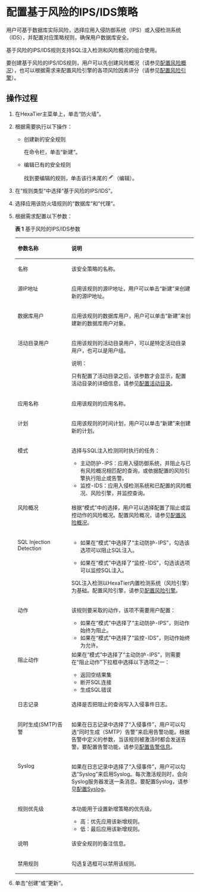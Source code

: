 # 配置基于风险的IPS/IDS策略<a name="ZH-CN_TOPIC_0111166557"></a>

用户可基于数据库实际风险，选择应用入侵防御系统（IPS）或入侵检测系统（IDS），并配置对应策略规则，确保用户数据库安全。

基于风险的IPS/IDS规则支持SQL注入检测和风险概况的组合使用。

要创建基于风险的IPS/IDS规则，用户可以先创建风险概况（请参见[配置风险概况](配置风险概况.md#ZH-CN_TOPIC_0111166352)），也可以根据需求来配置风险引擎的各项风险因素评分（请参见[配置风险引擎](配置风险引擎.md#ZH-CN_TOPIC_0111166556)）。

## 操作过程<a name="zh-cn_topic_0110574903_section14742160497"></a>

1.  在HexaTier主菜单上，单击“防火墙“。
2.  根据需要执行以下操作：
    -   创建新的安全规则

        在命令栏，单击“新建“。

    -   编辑已有的安全规则

        找到要编辑的规则，单击该行末尾的![](figures/编辑.png)（编辑）。


3.  在“规则类型“中选择“基于风险的IPS/IDS“。
4.  选择应用该防火墙规则的“数据库“和“代理“。
5.  根据需求配置以下参数：

    **表 1**  基于风险的IPS/IDS参数

    <a name="zh-cn_topic_0110574903_tfe5989f468da4275a46ce61cdf97d4a3"></a>
    <table><thead align="left"><tr id="zh-cn_topic_0110574903_rd22ba3e866cb48548a3254e83eee3a74"><th class="cellrowborder" valign="top" width="30.080000000000002%" id="mcps1.2.3.1.1"><p id="zh-cn_topic_0110574903_ae250c113a1f649dbb8083fcee454cd37"><a name="zh-cn_topic_0110574903_ae250c113a1f649dbb8083fcee454cd37"></a><a name="zh-cn_topic_0110574903_ae250c113a1f649dbb8083fcee454cd37"></a>参数名称</p>
    </th>
    <th class="cellrowborder" valign="top" width="69.92%" id="mcps1.2.3.1.2"><p id="zh-cn_topic_0110574903_a4afe2321366b4679bda7860631457c53"><a name="zh-cn_topic_0110574903_a4afe2321366b4679bda7860631457c53"></a><a name="zh-cn_topic_0110574903_a4afe2321366b4679bda7860631457c53"></a>说明</p>
    </th>
    </tr>
    </thead>
    <tbody><tr id="zh-cn_topic_0110574903_row4187242911"><td class="cellrowborder" valign="top" width="30.080000000000002%" headers="mcps1.2.3.1.1 "><p id="zh-cn_topic_0110574903_a344592f085414dcf82b4c5c2e61882be"><a name="zh-cn_topic_0110574903_a344592f085414dcf82b4c5c2e61882be"></a><a name="zh-cn_topic_0110574903_a344592f085414dcf82b4c5c2e61882be"></a>名称</p>
    </td>
    <td class="cellrowborder" valign="top" width="69.92%" headers="mcps1.2.3.1.2 "><p id="zh-cn_topic_0110574903_a4da8b42a1ff14e9bac1ef245ce705868"><a name="zh-cn_topic_0110574903_a4da8b42a1ff14e9bac1ef245ce705868"></a><a name="zh-cn_topic_0110574903_a4da8b42a1ff14e9bac1ef245ce705868"></a>该安全策略的名称。</p>
    </td>
    </tr>
    <tr id="zh-cn_topic_0110574903_r205a61f77169419ba97ead3660259fd9"><td class="cellrowborder" valign="top" width="30.080000000000002%" headers="mcps1.2.3.1.1 "><p id="zh-cn_topic_0110574903_zh-cn_topic_0076429812_p152471522503"><a name="zh-cn_topic_0110574903_zh-cn_topic_0076429812_p152471522503"></a><a name="zh-cn_topic_0110574903_zh-cn_topic_0076429812_p152471522503"></a>源IP地址</p>
    </td>
    <td class="cellrowborder" valign="top" width="69.92%" headers="mcps1.2.3.1.2 "><p id="zh-cn_topic_0110574903_ab34e3f03a66447138d85e3691e0d3c4c"><a name="zh-cn_topic_0110574903_ab34e3f03a66447138d85e3691e0d3c4c"></a><a name="zh-cn_topic_0110574903_ab34e3f03a66447138d85e3691e0d3c4c"></a>应用该规则的源IP地址，用户可以单击<span class="uicontrol" id="zh-cn_topic_0110574903_u078b79bb45ae4c6ba363f63e2a326fd4"><a name="zh-cn_topic_0110574903_u078b79bb45ae4c6ba363f63e2a326fd4"></a><a name="zh-cn_topic_0110574903_u078b79bb45ae4c6ba363f63e2a326fd4"></a>“新建”</span>来创建新的源IP地址。</p>
    </td>
    </tr>
    <tr id="zh-cn_topic_0110574903_r5dd575b6956644a0bf479d96380e6d6a"><td class="cellrowborder" valign="top" width="30.080000000000002%" headers="mcps1.2.3.1.1 "><p id="zh-cn_topic_0110574903_zh-cn_topic_0076429812_p425410529501"><a name="zh-cn_topic_0110574903_zh-cn_topic_0076429812_p425410529501"></a><a name="zh-cn_topic_0110574903_zh-cn_topic_0076429812_p425410529501"></a>数据库用户</p>
    </td>
    <td class="cellrowborder" valign="top" width="69.92%" headers="mcps1.2.3.1.2 "><p id="zh-cn_topic_0110574903_a76d693ec7bf84f4cbea72b9b0b41e36b"><a name="zh-cn_topic_0110574903_a76d693ec7bf84f4cbea72b9b0b41e36b"></a><a name="zh-cn_topic_0110574903_a76d693ec7bf84f4cbea72b9b0b41e36b"></a>应用该规则的数据库用户，用户可以单击<span class="uicontrol" id="zh-cn_topic_0110574903_u9b7785a2c1c446e7940f866f7fa59467"><a name="zh-cn_topic_0110574903_u9b7785a2c1c446e7940f866f7fa59467"></a><a name="zh-cn_topic_0110574903_u9b7785a2c1c446e7940f866f7fa59467"></a>“新建”</span>来创建新的数据库用户对象。</p>
    </td>
    </tr>
    <tr id="zh-cn_topic_0110574903_row121151710192017"><td class="cellrowborder" valign="top" width="30.080000000000002%" headers="mcps1.2.3.1.1 "><p id="zh-cn_topic_0110574903_ad703537439ff4dbaa56a9926371309ca"><a name="zh-cn_topic_0110574903_ad703537439ff4dbaa56a9926371309ca"></a><a name="zh-cn_topic_0110574903_ad703537439ff4dbaa56a9926371309ca"></a>活动目录用户</p>
    </td>
    <td class="cellrowborder" valign="top" width="69.92%" headers="mcps1.2.3.1.2 "><p id="zh-cn_topic_0110574903_a6ef8f02512034121ad1d77535b6afa0f"><a name="zh-cn_topic_0110574903_a6ef8f02512034121ad1d77535b6afa0f"></a><a name="zh-cn_topic_0110574903_a6ef8f02512034121ad1d77535b6afa0f"></a>应用该规则的活动目录用户，可以是特定活动目录用户，也可以是用户组。</p>
    <div class="note" id="zh-cn_topic_0110574903_n402f66f692024bc69a23f88de363dac1"><a name="zh-cn_topic_0110574903_n402f66f692024bc69a23f88de363dac1"></a><a name="zh-cn_topic_0110574903_n402f66f692024bc69a23f88de363dac1"></a><span class="notetitle"> 说明： </span><div class="notebody"><p id="zh-cn_topic_0110574903_zh-cn_topic_0076429722_p5717533161"><a name="zh-cn_topic_0110574903_zh-cn_topic_0076429722_p5717533161"></a><a name="zh-cn_topic_0110574903_zh-cn_topic_0076429722_p5717533161"></a>只有配置了活动目录之后，该参数才会显示，配置活动目录的详细信息，请参见<a href="活动目录简介.md#ZH-CN_TOPIC_0111166491">配置活动目录</a>。</p>
    </div></div>
    </td>
    </tr>
    <tr id="zh-cn_topic_0110574903_r94e37828316a4ad9ad1a94160b9aa879"><td class="cellrowborder" valign="top" width="30.080000000000002%" headers="mcps1.2.3.1.1 "><p id="zh-cn_topic_0110574903_a3bda3fa419964c94a42fd619a98598fa"><a name="zh-cn_topic_0110574903_a3bda3fa419964c94a42fd619a98598fa"></a><a name="zh-cn_topic_0110574903_a3bda3fa419964c94a42fd619a98598fa"></a>应用名称</p>
    </td>
    <td class="cellrowborder" valign="top" width="69.92%" headers="mcps1.2.3.1.2 "><p id="zh-cn_topic_0110574903_a7de709b9c9754bbe9e728c4d928adeec"><a name="zh-cn_topic_0110574903_a7de709b9c9754bbe9e728c4d928adeec"></a><a name="zh-cn_topic_0110574903_a7de709b9c9754bbe9e728c4d928adeec"></a>应用该规则的应用名称。</p>
    </td>
    </tr>
    <tr id="zh-cn_topic_0110574903_re7815b0d48f44fbea9ee3db4ae959645"><td class="cellrowborder" valign="top" width="30.080000000000002%" headers="mcps1.2.3.1.1 "><p id="zh-cn_topic_0110574903_ac5b46c2aec7f48789c0de1822f7fdc6b"><a name="zh-cn_topic_0110574903_ac5b46c2aec7f48789c0de1822f7fdc6b"></a><a name="zh-cn_topic_0110574903_ac5b46c2aec7f48789c0de1822f7fdc6b"></a>计划</p>
    </td>
    <td class="cellrowborder" valign="top" width="69.92%" headers="mcps1.2.3.1.2 "><p id="zh-cn_topic_0110574903_a8cb574043393442c98150cb6a29715c7"><a name="zh-cn_topic_0110574903_a8cb574043393442c98150cb6a29715c7"></a><a name="zh-cn_topic_0110574903_a8cb574043393442c98150cb6a29715c7"></a>应用该规则的时间计划，用户可以单击<span class="uicontrol" id="zh-cn_topic_0110574903_uede25dff3c854dc7be8bd4452018e941"><a name="zh-cn_topic_0110574903_uede25dff3c854dc7be8bd4452018e941"></a><a name="zh-cn_topic_0110574903_uede25dff3c854dc7be8bd4452018e941"></a>“新建”</span>来创建新的计划。</p>
    </td>
    </tr>
    <tr id="zh-cn_topic_0110574903_r3b80820f3ec14a1ba51a3ab4a37908d9"><td class="cellrowborder" valign="top" width="30.080000000000002%" headers="mcps1.2.3.1.1 "><p id="zh-cn_topic_0110574903_a8c58a1dc4b474321b262c8a64cca65f6"><a name="zh-cn_topic_0110574903_a8c58a1dc4b474321b262c8a64cca65f6"></a><a name="zh-cn_topic_0110574903_a8c58a1dc4b474321b262c8a64cca65f6"></a>模式</p>
    </td>
    <td class="cellrowborder" valign="top" width="69.92%" headers="mcps1.2.3.1.2 "><p id="zh-cn_topic_0110574903_af8f6717355484d4aaa779df103ba7906"><a name="zh-cn_topic_0110574903_af8f6717355484d4aaa779df103ba7906"></a><a name="zh-cn_topic_0110574903_af8f6717355484d4aaa779df103ba7906"></a>选择与SQL注入检测同时执行的任务：</p>
    <a name="zh-cn_topic_0110574903_ua0d3ad0971d840e2ae08bc302555102d"></a><a name="zh-cn_topic_0110574903_ua0d3ad0971d840e2ae08bc302555102d"></a><ul id="zh-cn_topic_0110574903_ua0d3ad0971d840e2ae08bc302555102d"><li>主动防护-IPS：应用入侵防御系统，并阻止与已有风险概况相匹配的查询，或依据配置的风险引擎执行阻止或告警。</li><li>监控-IDS：应用入侵检测系统和已配置的风险概况、风险引擎，并监控查询。</li></ul>
    </td>
    </tr>
    <tr id="zh-cn_topic_0110574903_r551d606715a64625af171cf25a702f4c"><td class="cellrowborder" valign="top" width="30.080000000000002%" headers="mcps1.2.3.1.1 "><p id="zh-cn_topic_0110574903_add61289591b1405ab4e41d67939aa06c"><a name="zh-cn_topic_0110574903_add61289591b1405ab4e41d67939aa06c"></a><a name="zh-cn_topic_0110574903_add61289591b1405ab4e41d67939aa06c"></a>风险概况</p>
    </td>
    <td class="cellrowborder" valign="top" width="69.92%" headers="mcps1.2.3.1.2 "><p id="zh-cn_topic_0110574903_zh-cn_topic_0076429812_p26283323209"><a name="zh-cn_topic_0110574903_zh-cn_topic_0076429812_p26283323209"></a><a name="zh-cn_topic_0110574903_zh-cn_topic_0076429812_p26283323209"></a>根据<span class="parmname" id="zh-cn_topic_0110574903_p6e619d1ed40c44269b06016bcd0be55c"><a name="zh-cn_topic_0110574903_p6e619d1ed40c44269b06016bcd0be55c"></a><a name="zh-cn_topic_0110574903_p6e619d1ed40c44269b06016bcd0be55c"></a>“模式”</span>中的选择，用户可以选择配置了阻止或监控动作的风险概况。配置风险概况，请参见<a href="配置风险概况.md#ZH-CN_TOPIC_0111166352">配置风险概况</a>。</p>
    </td>
    </tr>
    <tr id="zh-cn_topic_0110574903_r0239634953c44bf888b7b4e3ff563c7f"><td class="cellrowborder" valign="top" width="30.080000000000002%" headers="mcps1.2.3.1.1 "><p id="zh-cn_topic_0110574903_acee03fb06df5477f85697ebfe90286f1"><a name="zh-cn_topic_0110574903_acee03fb06df5477f85697ebfe90286f1"></a><a name="zh-cn_topic_0110574903_acee03fb06df5477f85697ebfe90286f1"></a>SQL Injection Detection</p>
    </td>
    <td class="cellrowborder" valign="top" width="69.92%" headers="mcps1.2.3.1.2 "><a name="zh-cn_topic_0110574903_u51416496b5b74614bad33edafd8afbe3"></a><a name="zh-cn_topic_0110574903_u51416496b5b74614bad33edafd8afbe3"></a><ul id="zh-cn_topic_0110574903_u51416496b5b74614bad33edafd8afbe3"><li>如果在<span class="parmname" id="zh-cn_topic_0110574903_pa8f6b9480f534b0680254d08b3c095d3"><a name="zh-cn_topic_0110574903_pa8f6b9480f534b0680254d08b3c095d3"></a><a name="zh-cn_topic_0110574903_pa8f6b9480f534b0680254d08b3c095d3"></a>“模式”</span>中选择了<span class="parmvalue" id="zh-cn_topic_0110574903_p518e53036d12435aa9581f08cde78ccd"><a name="zh-cn_topic_0110574903_p518e53036d12435aa9581f08cde78ccd"></a><a name="zh-cn_topic_0110574903_p518e53036d12435aa9581f08cde78ccd"></a>“主动防护-IPS”</span>，勾选该选项可以阻止SQL注入。</li></ul>
    <a name="zh-cn_topic_0110574903_u43a74faf9d834a6c9a5fe4604712544d"></a><a name="zh-cn_topic_0110574903_u43a74faf9d834a6c9a5fe4604712544d"></a><ul id="zh-cn_topic_0110574903_u43a74faf9d834a6c9a5fe4604712544d"><li>如果在<span class="parmname" id="zh-cn_topic_0110574903_pa72c6609bc0c4beb8d20eaa453947a44"><a name="zh-cn_topic_0110574903_pa72c6609bc0c4beb8d20eaa453947a44"></a><a name="zh-cn_topic_0110574903_pa72c6609bc0c4beb8d20eaa453947a44"></a>“模式”</span>中选择了<span class="parmvalue" id="zh-cn_topic_0110574903_pfabd2693f3cd442c8e933eff9d874656"><a name="zh-cn_topic_0110574903_pfabd2693f3cd442c8e933eff9d874656"></a><a name="zh-cn_topic_0110574903_pfabd2693f3cd442c8e933eff9d874656"></a>“监控-IDS”</span>，勾选该选项可以监控SQL注入。</li></ul>
    <p id="zh-cn_topic_0110574903_addd9e1aec6614e70a0ce8c74696bb4fb"><a name="zh-cn_topic_0110574903_addd9e1aec6614e70a0ce8c74696bb4fb"></a><a name="zh-cn_topic_0110574903_addd9e1aec6614e70a0ce8c74696bb4fb"></a>SQL注入检测以HexaTier内置检测系统（风险引擎）为基础。配置风险引擎，请参见<a href="配置风险引擎.md#ZH-CN_TOPIC_0111166556">配置风险引擎</a>。</p>
    </td>
    </tr>
    <tr id="zh-cn_topic_0110574903_rf2cdf3561bb64592a644423310c58287"><td class="cellrowborder" valign="top" width="30.080000000000002%" headers="mcps1.2.3.1.1 "><p id="zh-cn_topic_0110574903_a0a9c0fad54274fe59ca775da39fc85e0"><a name="zh-cn_topic_0110574903_a0a9c0fad54274fe59ca775da39fc85e0"></a><a name="zh-cn_topic_0110574903_a0a9c0fad54274fe59ca775da39fc85e0"></a>动作</p>
    </td>
    <td class="cellrowborder" valign="top" width="69.92%" headers="mcps1.2.3.1.2 "><p id="zh-cn_topic_0110574903_ae1d396a625b849f8b44b23c2adee2d00"><a name="zh-cn_topic_0110574903_ae1d396a625b849f8b44b23c2adee2d00"></a><a name="zh-cn_topic_0110574903_ae1d396a625b849f8b44b23c2adee2d00"></a>该规则要采取的动作，该项不需要用户配置：</p>
    <a name="zh-cn_topic_0110574903_u06ee817fd32c44c1a0a6d639351a78dd"></a><a name="zh-cn_topic_0110574903_u06ee817fd32c44c1a0a6d639351a78dd"></a><ul id="zh-cn_topic_0110574903_u06ee817fd32c44c1a0a6d639351a78dd"><li>如果在<span class="parmname" id="zh-cn_topic_0110574903_p5e3aeb7ad92342609a6efd18cae7d39c"><a name="zh-cn_topic_0110574903_p5e3aeb7ad92342609a6efd18cae7d39c"></a><a name="zh-cn_topic_0110574903_p5e3aeb7ad92342609a6efd18cae7d39c"></a>“模式”</span>中选择了<span class="parmvalue" id="zh-cn_topic_0110574903_p18370c540ba54e66b91548d1e00dfe70"><a name="zh-cn_topic_0110574903_p18370c540ba54e66b91548d1e00dfe70"></a><a name="zh-cn_topic_0110574903_p18370c540ba54e66b91548d1e00dfe70"></a>“主动防护-IPS”</span>，则动作始终为阻止。</li><li>如果在<span class="parmname" id="zh-cn_topic_0110574903_p87c6897037834819b12eeb9366fe5271"><a name="zh-cn_topic_0110574903_p87c6897037834819b12eeb9366fe5271"></a><a name="zh-cn_topic_0110574903_p87c6897037834819b12eeb9366fe5271"></a>“模式”</span>中选择了<span class="parmvalue" id="zh-cn_topic_0110574903_pee1382e66a7e4911962039ddd5bfb970"><a name="zh-cn_topic_0110574903_pee1382e66a7e4911962039ddd5bfb970"></a><a name="zh-cn_topic_0110574903_pee1382e66a7e4911962039ddd5bfb970"></a>“监控-IDS”</span>，则动作始终为允许。</li></ul>
    </td>
    </tr>
    <tr id="zh-cn_topic_0110574903_r7a4b64b7ff974a4d899179eee9c4e6b2"><td class="cellrowborder" valign="top" width="30.080000000000002%" headers="mcps1.2.3.1.1 "><p id="zh-cn_topic_0110574903_a77b929920e32431d854e299ea3d2ea9a"><a name="zh-cn_topic_0110574903_a77b929920e32431d854e299ea3d2ea9a"></a><a name="zh-cn_topic_0110574903_a77b929920e32431d854e299ea3d2ea9a"></a>阻止动作</p>
    </td>
    <td class="cellrowborder" valign="top" width="69.92%" headers="mcps1.2.3.1.2 "><div class="p" id="zh-cn_topic_0110574903_p19486721512"><a name="zh-cn_topic_0110574903_p19486721512"></a><a name="zh-cn_topic_0110574903_p19486721512"></a>如果在<span class="parmname" id="zh-cn_topic_0110574903_parmname1939365011311"><a name="zh-cn_topic_0110574903_parmname1939365011311"></a><a name="zh-cn_topic_0110574903_parmname1939365011311"></a>“模式”</span>中选择了<span class="parmvalue" id="zh-cn_topic_0110574903_parmvalue1339375017310"><a name="zh-cn_topic_0110574903_parmvalue1339375017310"></a><a name="zh-cn_topic_0110574903_parmvalue1339375017310"></a>“主动防护-IPS”</span>，则需要在<span class="parmname" id="zh-cn_topic_0110574903_pee1fd253bd644a728cf65599234d470b"><a name="zh-cn_topic_0110574903_pee1fd253bd644a728cf65599234d470b"></a><a name="zh-cn_topic_0110574903_pee1fd253bd644a728cf65599234d470b"></a>“阻止动作”</span>下拉框中选择以下选项之一：<a name="zh-cn_topic_0110574903_ua758597668a34b8c82a07ea035839099"></a><a name="zh-cn_topic_0110574903_ua758597668a34b8c82a07ea035839099"></a><ul id="zh-cn_topic_0110574903_ua758597668a34b8c82a07ea035839099"><li>返回空结果集</li><li>断开SQL连接</li><li>生成SQL错误</li></ul>
    </div>
    </td>
    </tr>
    <tr id="zh-cn_topic_0110574903_rbf6d819f05034744bcf95b18c7a35177"><td class="cellrowborder" valign="top" width="30.080000000000002%" headers="mcps1.2.3.1.1 "><p id="zh-cn_topic_0110574903_acbbe61c42b434fcb974ed974f19ecc1e"><a name="zh-cn_topic_0110574903_acbbe61c42b434fcb974ed974f19ecc1e"></a><a name="zh-cn_topic_0110574903_acbbe61c42b434fcb974ed974f19ecc1e"></a>日志记录</p>
    </td>
    <td class="cellrowborder" valign="top" width="69.92%" headers="mcps1.2.3.1.2 "><p id="zh-cn_topic_0110574903_abe92a89344c44400b7029ce68cce23b4"><a name="zh-cn_topic_0110574903_abe92a89344c44400b7029ce68cce23b4"></a><a name="zh-cn_topic_0110574903_abe92a89344c44400b7029ce68cce23b4"></a>选择是否把阻止的查询写入入侵事件日志。</p>
    </td>
    </tr>
    <tr id="zh-cn_topic_0110574903_reb8047df351a4f54ac65cf739438d489"><td class="cellrowborder" valign="top" width="30.080000000000002%" headers="mcps1.2.3.1.1 "><p id="zh-cn_topic_0110574903_a10b549ec50be488a90ffd3097a58b97a"><a name="zh-cn_topic_0110574903_a10b549ec50be488a90ffd3097a58b97a"></a><a name="zh-cn_topic_0110574903_a10b549ec50be488a90ffd3097a58b97a"></a>同时生成(SMTP)告警</p>
    </td>
    <td class="cellrowborder" valign="top" width="69.92%" headers="mcps1.2.3.1.2 "><p id="zh-cn_topic_0110574903_abe020ec20ac04edaa984a7ee5f4f1341"><a name="zh-cn_topic_0110574903_abe020ec20ac04edaa984a7ee5f4f1341"></a><a name="zh-cn_topic_0110574903_abe020ec20ac04edaa984a7ee5f4f1341"></a>如果在日志记录中选择了<span class="parmvalue" id="zh-cn_topic_0110574903_p4719b2b966b74bc09aca8b689b52c242"><a name="zh-cn_topic_0110574903_p4719b2b966b74bc09aca8b689b52c242"></a><a name="zh-cn_topic_0110574903_p4719b2b966b74bc09aca8b689b52c242"></a>“入侵事件”</span>，用户可以勾选<span class="parmvalue" id="zh-cn_topic_0110574903_ped405ff3b3684dde845dd794d054b61b"><a name="zh-cn_topic_0110574903_ped405ff3b3684dde845dd794d054b61b"></a><a name="zh-cn_topic_0110574903_ped405ff3b3684dde845dd794d054b61b"></a>“同时生成（SMTP）告警”</span>来启用告警功能。根据告警中定义的参数，当该规则被激活时都会发送告警。要配置告警功能，请参见<a href="告警信息简介.md#ZH-CN_TOPIC_0111166388">配置告警信息</a>。</p>
    </td>
    </tr>
    <tr id="zh-cn_topic_0110574903_rd5fa267115f248078f6c21bba44a66ce"><td class="cellrowborder" valign="top" width="30.080000000000002%" headers="mcps1.2.3.1.1 "><p id="zh-cn_topic_0110574903_a1bff20dd060e46d4ad73ed553dde2604"><a name="zh-cn_topic_0110574903_a1bff20dd060e46d4ad73ed553dde2604"></a><a name="zh-cn_topic_0110574903_a1bff20dd060e46d4ad73ed553dde2604"></a>Syslog</p>
    </td>
    <td class="cellrowborder" valign="top" width="69.92%" headers="mcps1.2.3.1.2 "><p id="zh-cn_topic_0110574903_ab57a43cb9b084a4daafc50155cfd05eb"><a name="zh-cn_topic_0110574903_ab57a43cb9b084a4daafc50155cfd05eb"></a><a name="zh-cn_topic_0110574903_ab57a43cb9b084a4daafc50155cfd05eb"></a>如果在日志记录中选择了<span class="parmvalue" id="zh-cn_topic_0110574903_pa370197a1cd54cfc8995af44e0be5b03"><a name="zh-cn_topic_0110574903_pa370197a1cd54cfc8995af44e0be5b03"></a><a name="zh-cn_topic_0110574903_pa370197a1cd54cfc8995af44e0be5b03"></a>“入侵事件”</span>，用户可以勾选<span class="parmvalue" id="zh-cn_topic_0110574903_pdcf2993d338e4fa2a0a6c75120c388df"><a name="zh-cn_topic_0110574903_pdcf2993d338e4fa2a0a6c75120c388df"></a><a name="zh-cn_topic_0110574903_pdcf2993d338e4fa2a0a6c75120c388df"></a>“Syslog”</span>来启用Syslog。每次激活规则时，会向Syslog服务器发送一条消息。要配置Syslog，请参见<a href="配置Syslog.md#ZH-CN_TOPIC_0111166474">配置Syslog</a>。</p>
    </td>
    </tr>
    <tr id="zh-cn_topic_0110574903_r99d04af2b363425689aa653a652323a8"><td class="cellrowborder" valign="top" width="30.080000000000002%" headers="mcps1.2.3.1.1 "><p id="zh-cn_topic_0110574903_ae716838168b24e5c959a708bdc2d8986"><a name="zh-cn_topic_0110574903_ae716838168b24e5c959a708bdc2d8986"></a><a name="zh-cn_topic_0110574903_ae716838168b24e5c959a708bdc2d8986"></a>规则优先级</p>
    </td>
    <td class="cellrowborder" valign="top" width="69.92%" headers="mcps1.2.3.1.2 "><p id="zh-cn_topic_0110574903_zh-cn_topic_0076429812_p459392214012"><a name="zh-cn_topic_0110574903_zh-cn_topic_0076429812_p459392214012"></a><a name="zh-cn_topic_0110574903_zh-cn_topic_0076429812_p459392214012"></a>本功能用于设置新增策略的优先级。</p>
    <a name="zh-cn_topic_0110574903_ul18427224713"></a><a name="zh-cn_topic_0110574903_ul18427224713"></a><ul id="zh-cn_topic_0110574903_ul18427224713"><li>高：优先应用该新增规则。</li><li>低：最后应用该新增规则。</li></ul>
    </td>
    </tr>
    <tr id="zh-cn_topic_0110574903_row15753128122411"><td class="cellrowborder" valign="top" width="30.080000000000002%" headers="mcps1.2.3.1.1 "><p id="zh-cn_topic_0110574903_p1678591016243"><a name="zh-cn_topic_0110574903_p1678591016243"></a><a name="zh-cn_topic_0110574903_p1678591016243"></a>说明</p>
    </td>
    <td class="cellrowborder" valign="top" width="69.92%" headers="mcps1.2.3.1.2 "><p id="zh-cn_topic_0110574903_p4785181010244"><a name="zh-cn_topic_0110574903_p4785181010244"></a><a name="zh-cn_topic_0110574903_p4785181010244"></a>该安全规则的备注信息。</p>
    </td>
    </tr>
    <tr id="zh-cn_topic_0110574903_r162729c1fc2e4ed9adca532d57aa04bb"><td class="cellrowborder" valign="top" width="30.080000000000002%" headers="mcps1.2.3.1.1 "><p id="zh-cn_topic_0110574903_a56e20803419243379e5bacb01711c821"><a name="zh-cn_topic_0110574903_a56e20803419243379e5bacb01711c821"></a><a name="zh-cn_topic_0110574903_a56e20803419243379e5bacb01711c821"></a>禁用规则</p>
    </td>
    <td class="cellrowborder" valign="top" width="69.92%" headers="mcps1.2.3.1.2 "><p id="zh-cn_topic_0110574903_a056ab46b51c548f289cd796d45dfee47"><a name="zh-cn_topic_0110574903_a056ab46b51c548f289cd796d45dfee47"></a><a name="zh-cn_topic_0110574903_a056ab46b51c548f289cd796d45dfee47"></a>勾选复选框可以禁用该规则。</p>
    </td>
    </tr>
    </tbody>
    </table>

6.  单击“创建“或“更新“。

